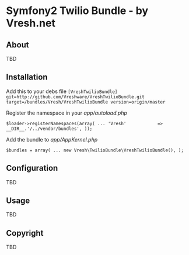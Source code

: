 Symfony2 Twilio Bundle - by Vresh.net
=====================================


About
-----

TBD

Installation
------------

Add this to your debs file
`
[VreshTwilioBundle]
	git=http://github.com/Vreshware/VreshTwilioBundle.git
    target=/bundles/Vresh/VreshTwilioBundle
    version=origin/master
`

Register the namespace in your *app/autoload.php*

`
$loader->registerNamespaces(array(
	...
    'Vresh'            => __DIR__.'/../vendor/bundles',
));
`

Add the bundle to *app/AppKernel.php*

`
$bundles = array(
	...
	new Vresh\TwilioBundle\VreshTwilioBundle(),
);
`

Configuration
-------------

TBD

Usage
-----

TBD


Copyright
---------

TBD
